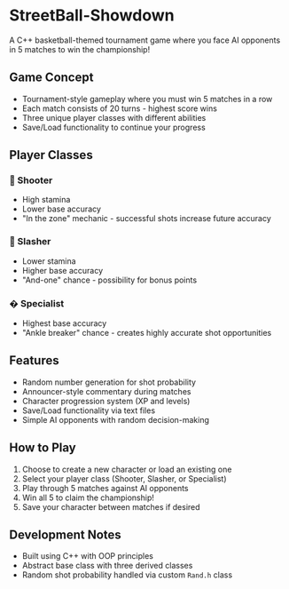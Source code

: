 # StreetBall-Showdown

A C++ basketball-themed tournament game where you face AI opponents in 5 matches to win the championship!

## Game Concept
- Tournament-style gameplay where you must win 5 matches in a row
- Each match consists of 20 turns - highest score wins
- Three unique player classes with different abilities
- Save/Load functionality to continue your progress

## Player Classes

### 🏀 Shooter 
- High stamina
- Lower base accuracy
- "In the zone" mechanic - successful shots increase future accuracy

### 💪 Slasher 
- Lower stamina
- Higher base accuracy
- "And-one" chance - possibility for bonus points

### � Specialist 
- Highest base accuracy
- "Ankle breaker" chance - creates highly accurate shot opportunities

## Features
- Random number generation for shot probability
- Announcer-style commentary during matches
- Character progression system (XP and levels)
- Save/Load functionality via text files
- Simple AI opponents with random decision-making

## How to Play
1. Choose to create a new character or load an existing one
2. Select your player class (Shooter, Slasher, or Specialist)
3. Play through 5 matches against AI opponents
4. Win all 5 to claim the championship!
5. Save your character between matches if desired

## Development Notes
- Built using C++ with OOP principles
- Abstract base class with three derived classes
- Random shot probability handled via custom `Rand.h` class

